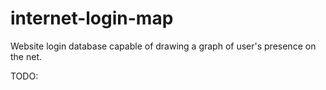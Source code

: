 # internet-login-map
Website login database capable of drawing a graph of user's presence on the net.

TODO:

